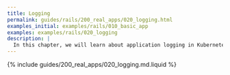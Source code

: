 ```yaml
---
title: Logging
permalink: guides/rails/200_real_apps/020_logging.html
examples_initial: examples/rails/010_basic_app
examples: examples/rails/020_logging
description: |
  In this chapter, we will learn about application logging in Kubernetes and implement it. Additionally, we will introduce a structured logging format to make it ready for parsing by log collection and analysis systems.
---
```


{% include guides/200_real_apps/020_logging.md.liquid %}
